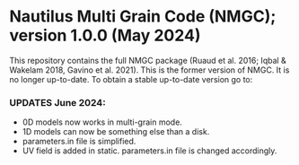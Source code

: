 # Nautilus Multi Grain Code (NMGC); version 1.0.0 (May 2024)
This repository contains the full NMGC package (Ruaud et al. 2016; Iqbal & Wakelam 2018, Gavino et al. 2021).
This is the former version of NMGC. It is no longer up-to-date. To obtain a stable up-to-date version go to:

### UPDATES June 2024:
- 0D models now works in multi-grain mode.
- 1D models can now be something else than a disk.
- parameters.in file is simplified.
- UV field is added in static. parameters.in file is changed accordingly.

